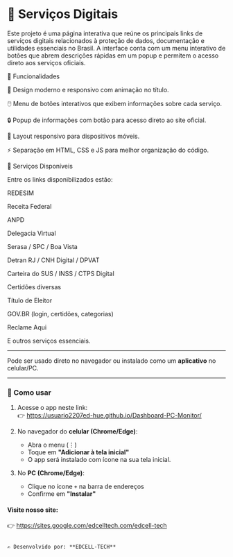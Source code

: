# 📌 Serviços Digitais

Este projeto é uma página interativa que reúne os principais links de serviços digitais relacionados à proteção de dados, documentação e utilidades essenciais no Brasil.
A interface conta com um menu interativo de botões que abrem descrições rápidas em um popup e permitem o acesso direto aos serviços oficiais.

🚀 Funcionalidades

🎨 Design moderno e responsivo com animação no título.

🖱️ Menu de botões interativos que exibem informações sobre cada serviço.

🔒 Popup de informações com botão para acesso direto ao site oficial.

📱 Layout responsivo para dispositivos móveis.

⚡ Separação em HTML, CSS e JS para melhor organização do código.


📌 Serviços Disponíveis

Entre os links disponibilizados estão:

REDESIM

Receita Federal

ANPD

Delegacia Virtual

Serasa / SPC / Boa Vista

Detran RJ / CNH Digital / DPVAT

Carteira do SUS / INSS / CTPS Digital

Certidões diversas

Título de Eleitor

GOV.BR (login, certidões, categorias)

Reclame Aqui

E outros serviços essenciais.

---

Pode ser usado direto no navegador ou instalado como um **aplicativo** no celular/PC.

---

### 🚀 Como usar
1. Acesse o app neste link:  
   👉 https://usuario2207ed-hue.github.io/Dashboard-PC-Monitor/ 

2. No navegador do **celular (Chrome/Edge)**:  
   - Abra o menu (⋮)  
   - Toque em **"Adicionar à tela inicial"**  
   - O app será instalado com ícone na sua tela inicial.  

3. No **PC (Chrome/Edge)**:  
   - Clique no ícone `+` na barra de endereços  
   - Confirme em **"Instalar"**  

#### Visite nosso site: 

   👉 https://sites.google.com/edcelltech.com/edcell-tech

```

✍️ Desenvolvido por: **EDCELL-TECH**
